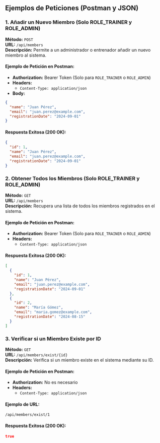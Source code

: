 ## Ejemplos de Peticiones (Postman y JSON)

### 1. Añadir un Nuevo Miembro (Solo ROLE_TRAINER y ROLE_ADMIN)

**Método:** `POST`  
**URL:** `/api/members`  
**Descripción:** Permite a un administrador o entrenador añadir un nuevo miembro al sistema.

#### Ejemplo de Petición en Postman:

- **Authorization:** Bearer Token (Solo para `ROLE_TRAINER` o `ROLE_ADMIN`)
- **Headers:**
  - `Content-Type: application/json`
- **Body:**
```json
{
  "name": "Juan Pérez",
  "email": "juan.perez@example.com",
  "registrationDate": "2024-09-01"
}
```

#### Respuesta Exitosa (200 OK):
```json
{
  "id": 1,
  "name": "Juan Pérez",
  "email": "juan.perez@example.com",
  "registrationDate": "2024-09-01"
}
```

### 2. Obtener Todos los Miembros (Solo ROLE_TRAINER y ROLE_ADMIN)

**Método:** `GET`  
**URL:** `/api/members`  
**Descripción:** Recupera una lista de todos los miembros registrados en el sistema.

#### Ejemplo de Petición en Postman:

- **Authorization:** Bearer Token (Solo para `ROLE_TRAINER` o `ROLE_ADMIN`)
- **Headers:**
  - `Content-Type: application/json`

#### Respuesta Exitosa (200 OK):
```json
[
  {
    "id": 1,
    "name": "Juan Pérez",
    "email": "juan.perez@example.com",
    "registrationDate": "2024-09-01"
  },
  {
    "id": 2,
    "name": "María Gómez",
    "email": "maria.gomez@example.com",
    "registrationDate": "2024-08-15"
  }
]
```

### 3. Verificar si un Miembro Existe por ID

**Método:** `GET`  
**URL:** `/api/members/exist/{id}`  
**Descripción:** Verifica si un miembro existe en el sistema mediante su ID.

#### Ejemplo de Petición en Postman:

- **Authorization:** No es necesario
- **Headers:**
  - `Content-Type: application/json`

#### Ejemplo de URL:
`/api/members/exist/1`

#### Respuesta Exitosa (200 OK):
```json
true
```
